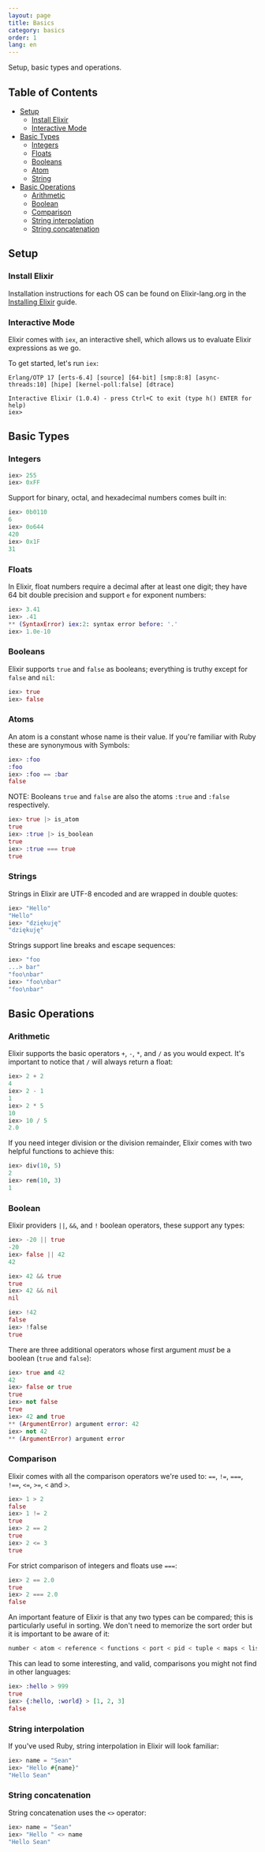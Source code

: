 ```yaml
---
layout: page
title: Basics
category: basics
order: 1
lang: en
---
```


Setup, basic types and operations.

## Table of Contents

- [Setup](#setup)
	- [Install Elixir](#install-elixir)
	- [Interactive Mode](#interactive-mode)
- [Basic Types](#basic-types)
	- [Integers](#integers)
	- [Floats](#floats)
	- [Booleans](#booleans)
	- [Atom](#atoms)
	- [String](#strings)
- [Basic Operations](#basic-operations)
	- [Arithmetic](#arithmetic)
	- [Boolean](#boolean)
	- [Comparison](#comparison)
	- [String interpolation](#string-interpolation)
	- [String concatenation](#string-concatenation)

## Setup

### Install Elixir

Installation instructions for each OS can be found on Elixir-lang.org in the [Installing Elixir](http://elixir-lang.org/install.html) guide.

### Interactive Mode

Elixir comes with `iex`, an interactive shell, which allows us to evaluate Elixir expressions as we go.

To get started, let's run `iex`:

	Erlang/OTP 17 [erts-6.4] [source] [64-bit] [smp:8:8] [async-threads:10] [hipe] [kernel-poll:false] [dtrace]

	Interactive Elixir (1.0.4) - press Ctrl+C to exit (type h() ENTER for help)
	iex>

## Basic Types

### Integers

```elixir
iex> 255
iex> 0xFF
```

Support for binary, octal, and hexadecimal numbers comes built in:

```elixir
iex> 0b0110
6
iex> 0o644
420
iex> 0x1F
31
```

### Floats

In Elixir, float numbers require a decimal after at least one digit; they have 64 bit double precision and support `e` for exponent numbers:

```elixir
iex> 3.41
iex> .41
** (SyntaxError) iex:2: syntax error before: '.'
iex> 1.0e-10
```


### Booleans

Elixir supports `true` and `false` as booleans; everything is truthy except for `false` and `nil`:

```elixir
iex> true
iex> false
```

### Atoms

An atom is a constant whose name is their value. If you're familiar with Ruby these are synonymous with Symbols:

```elixir
iex> :foo
:foo
iex> :foo == :bar
false
```

NOTE: Booleans `true` and `false` are also the atoms `:true` and `:false` respectively.

```elixir
iex> true |> is_atom
true
iex> :true |> is_boolean
true
iex> :true === true
true
```

### Strings

Strings in Elixir are UTF-8 encoded and are wrapped in double quotes:

```elixir
iex> "Hello"
"Hello"
iex> "dziękuję"
"dziękuję"
```

Strings support line breaks and escape sequences:

```elixir
iex> "foo
...> bar"
"foo\nbar"
iex> "foo\nbar"
"foo\nbar"
```

## Basic Operations

### Arithmetic

Elixir supports the basic operators `+`, `-`, `*`, and `/` as you would expect.  It's important to notice that `/` will always return a float:

```elixir
iex> 2 + 2
4
iex> 2 - 1
1
iex> 2 * 5
10
iex> 10 / 5
2.0
```

If you need integer division or the division remainder, Elixir comes with two helpful functions to achieve this:

```elixir
iex> div(10, 5)
2
iex> rem(10, 3)
1
```

### Boolean

Elixir providers `||`, `&&`, and `!` boolean operators, these support any types:

```elixir
iex> -20 || true
-20
iex> false || 42
42

iex> 42 && true
true
iex> 42 && nil
nil

iex> !42
false
iex> !false
true
```

There are three additional operators whose first argument _must_ be a boolean (`true` and `false`):

```elixir
iex> true and 42
42
iex> false or true
true
iex> not false
true
iex> 42 and true
** (ArgumentError) argument error: 42
iex> not 42
** (ArgumentError) argument error
```

### Comparison

Elixir comes with all the comparison operators we're used to: `==`, `!=`, `===`, `!==`, `<=`, `>=`, `<` and `>`.

```elixir
iex> 1 > 2
false
iex> 1 != 2
true
iex> 2 == 2
true
iex> 2 <= 3
true
```

For strict comparison of integers and floats use `===`:

```elixir
iex> 2 == 2.0
true
iex> 2 === 2.0
false
```

An important feature of Elixir is that any two types can be compared; this is particularly useful in sorting.  We don't need to memorize the sort order but it is important to be aware of it:

```elixir
number < atom < reference < functions < port < pid < tuple < maps < list < bitstring
```

This can lead to some interesting, and valid, comparisons you might not find in other languages:

```elixir
iex> :hello > 999
true
iex> {:hello, :world} > [1, 2, 3]
false
```

### String interpolation

If you've used Ruby, string interpolation in Elixir will look familiar:

```elixir
iex> name = "Sean"
iex> "Hello #{name}"
"Hello Sean"
```

### String concatenation

String concatenation uses the `<>` operator:

```elixir
iex> name = "Sean"
iex> "Hello " <> name
"Hello Sean"
```
